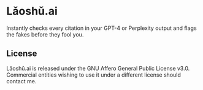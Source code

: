 # Lǎoshǔ.ai

Instantly checks every citation in your GPT-4 or Perplexity output and flags the fakes before they fool you.

## License

Lǎoshǔ.ai is released under the GNU Affero General Public License v3.0. Commercial entities wishing to use it under a different license should contact me.